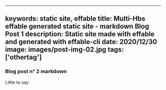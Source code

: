 
---
keywords: static site, effable
title: Multi-Hbs effable generated static site - markdown Blog Post 1
description: Static site made with effable and generated with effable-cli
date: 2020/12/30
image: images/post-img-02.jpg
tags: ['othertag']
---
### Blog post n° 2 markdown

Little to say